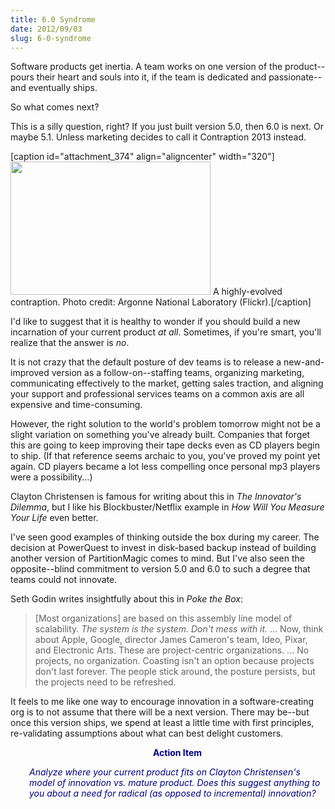 ```yaml
---
title: 6.0 Syndrome
date: 2012/09/03
slug: 6-0-syndrome
---
```


Software products get inertia. A team works on one version of the product--pours their heart and souls into it, if the team is dedicated and passionate--and eventually ships.

So what comes next?

This is a silly question, right? If you just built version 5.0, then 6.0 is next. Or maybe 5.1. Unless marketing decides to call it Contraption 2013 instead.

[caption id="attachment_374" align="aligncenter" width="320"]<a href="http://www.flickr.com/photos/argonne/6863155588/"><img class="size-full wp-image-374" title="6863155588_5d71447a96_n" src="http://codecraft.co/wp-content/uploads/2012/09/6863155588_5d71447a96_n.jpg" alt="" width="320" height="213" /></a> A highly-evolved contraption. Photo credit: Argonne National Laboratory (Flickr).[/caption]

I'd like to suggest that it is healthy to wonder if you should build a new incarnation of your current product <em>at all</em>. Sometimes, if you're smart, you'll realize that the answer is <em>no</em>.

It is not crazy that the default posture of dev teams is to release a new-and-improved version as a follow-on--staffing teams, organizing marketing, communicating effectively to the market, getting sales traction, and aligning your support and professional services teams on a common axis are all expensive and time-consuming.

However, the right solution to the world's problem tomorrow might not be a slight variation on something you've already built. Companies that forget this are going to keep improving their tape decks even as CD players begin to ship. (If that reference seems archaic to you, you've proved my point yet again. CD players became a lot less compelling once personal mp3 players were a possibility...)

Clayton Christensen is famous for writing about this in <em>The Innovator's Dilemma</em>, but I like his Blockbuster/Netflix example in <em>How Will You Measure Your Life</em> even better.

I've seen good examples of thinking outside the box during my career. The decision at PowerQuest to invest in disk-based backup instead of building another version of PartitionMagic comes to mind. But I've also seen the opposite--blind commitment to version 5.0 and 6.0 to such a degree that teams could not innovate.

Seth Godin writes insightfully about this in <em>Poke the Box</em>:
<blockquote>[Most organizations] are based on this assembly line model of scalability. <em>The system is the system. Don't mess with it.</em> ... Now, think about Apple, Google, director James Cameron's team, Ideo, Pixar, and Electronic Arts. These are project-centric organizations. ... No projects, no organization. Coasting isn't an option because projects don't last forever. The people stick around, the posture persists, but the projects need to be refreshed.</blockquote>
It feels to me like one way to encourage innovation in a software-creating org is to not assume that there will be a next version. There may be--but once this version ships, we spend at least a little time with first principles, re-validating assumptions about what can best delight customers.
<p style="padding-left:30px;text-align:center;"><strong><span style="color:#000080;">Action Item</span></strong></p>
<p style="padding-left:30px;"><em><span style="color:#000080;">Analyze where your current product fits on Clayton Christensen's model of innovation vs. mature product. Does this suggest anything to you about a need for radical (as opposed to incremental) innovation?</span></em></p>